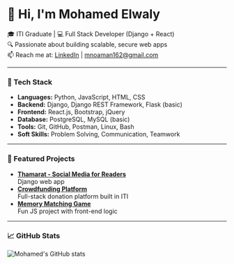 # 👋 Hi, I'm Mohamed Elwaly

🎓 ITI Graduate | 💻 Full Stack Developer (Django + React)  
🔍 Passionate about building scalable, secure web apps  
📫 Reach me at: [LinkedIn](https://www.linkedin.com/in/mohamed-elwaly) | mnoaman162@gmail.com

---

### 🚀 Tech Stack
- **Languages:** Python, JavaScript, HTML, CSS
- **Backend:** Django, Django REST Framework, Flask (basic)
- **Frontend:** React.js, Bootstrap, jQuery
- **Database:** PostgreSQL, MySQL (basic)
- **Tools:** Git, GitHub, Postman, Linux, Bash
- **Soft Skills:** Problem Solving, Communication, Teamwork

---

### 📌 Featured Projects
- **[Thamarat - Social Media for Readers](https://github.com/Mohamedelwali/Thamarat-Backend.git)**  
  Django web app  
- **[Crowdfunding Platform](https://github.com/Mohamedelwali/crowdfunding_backend.git)**  
  Full-stack donation platform built in ITI  
- **[Memory Matching Game](https://github.com/Mohamedelwali/Memory_Matching_game.git)**  
  Fun JS project with front-end logic

---

### 📈 GitHub Stats
![Mohamed's GitHub stats](https://github-readme-stats.vercel.app/api?username=Mohamedelwali&show_icons=true&theme=default)
